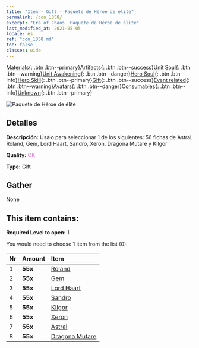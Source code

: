 ```yaml
---
title: "Item - Gift - Paquete de Héroe de élite"
permalink: /con_1358/
excerpt: "Era of Chaos  Paquete de Héroe de élite"
last_modified_at: 2021-05-05
locale: es
ref: "con_1358.md"
toc: false
classes: wide
---
```

 [Materials](/ItemsES/){: .btn .btn--primary}[Artifacts](/ItemsES/Artifacts/){: .btn .btn--success}[Unit Soul](/ItemsES/UnitSoul/){: .btn .btn--warning}[Unit Awakening](/ItemsES/UnitAwakening/){: .btn .btn--danger}[Hero Soul](/ItemsES/HeroSoul/){: .btn .btn--info}[Hero Skill](/ItemsES/HeroSkill/){: .btn .btn--primary}[Gift](/ItemsES/Gift/){: .btn .btn--success}[Event related](/ItemsES/Events/){: .btn .btn--warning}[Avatars](/ItemsES/Avatars/){: .btn .btn--danger}[Consumables](/ItemsES/Consumables/){: .btn .btn--info}[Unknown](/ItemsES/Unknown/){: .btn .btn--primary}

 ![Paquete de Héroe de élite](/images/t/i_907065.png)

## Detalles
 **Descripción:** Úsalo para seleccionar 1 de los siguientes: 56 fichas de Astral, Roland, Gem, Lord Haart, Sandro, Xeron, Dragona Mutare y Kilgor

 **Quality:** <span style="color: #DA70D6">OK</span>

 **Type:** Gift

## Gather

  None

## This item contains:

 **Required Level to open:** 1

 You would need to choose 1 item from the list (0):

  | Nr | Amount |     Item    |
  |:---|:-------|:------------|
  | 1 |  **55x** | [Roland](/ItemsES/her_362/) |  | 
  | 2 |  **55x** | [Gem](/ItemsES/her_369/) |  | 
  | 3 |  **55x** | [Lord Haart](/ItemsES/her_370/) |  | 
  | 4 |  **55x** | [Sandro](/ItemsES/her_371/) |  | 
  | 5 |  **55x** | [Kilgor](/ItemsES/her_374/) |  | 
  | 6 |  **55x** | [Xeron](/ItemsES/her_383/) |  | 
  | 7 |  **55x** | [Astral](/ItemsES/her_388/) |  | 
  | 8 |  **55x** | [Dragona Mutare](/ItemsES/her_390/) |  | 
